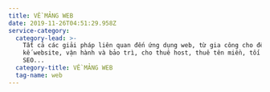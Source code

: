```yaml
---
title: VỀ MẢNG WEB
date: 2019-11-26T04:51:29.958Z
service-category:
  category-lead: >-
    Tất cả các giải pháp liên quan đến ứng dụng web, từ gia công cho đến thiết
    kế website, vận hành và bảo trì, cho thuê host, thuê tên miền, tối ưu hóa
    SEO...
  category-title: VỀ MẢNG WEB
  tag-name: web
---
```


